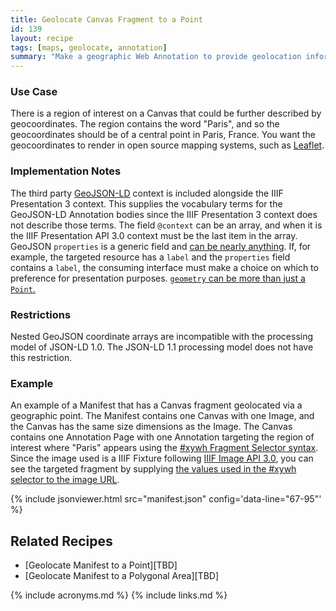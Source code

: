 ```yaml
---
title: Geolocate Canvas Fragment to a Point
id: 139
layout: recipe
tags: [maps, geolocate, annotation]
summary: "Make a geographic Web Annotation to provide geolocation information about a fragment of a IIIF Presentation API 3.0 Canvas."
---
```


### Use Case 
There is a region of interest on a Canvas that could be further described by geocoordinates. The region contains the word "Paris", and so the geocoordinates should be of a central point in Paris, France. You want the geocoordinates to render in open source mapping systems, such as [Leaflet](https://leafletjs.com/).

### Implementation Notes
The third party [GeoJSON-LD](https://geojson.org/geojson-ld/) context is included alongside the IIIF Presentation 3 context. This supplies the vocabulary terms for the GeoJSON-LD Annotation bodies since the IIIF Presentation 3 context does not describe those terms. The field `@context` can be an array, and when it is the IIIF Presentation API 3.0 context must be the last item in the array. 
GeoJSON `properties` is a generic field and [can be nearly anything](https://tools.ietf.org/html/rfc7946#section-3.2). If, for example, the targeted resource has a `label` and the `properties` field contains a `label`, the consuming interface must make a choice on which to preference for presentation purposes.
[`geometry` can be more than just a `Point`.](https://tools.ietf.org/html/rfc7946#section-3.1)

### Restrictions
Nested GeoJSON coordinate arrays are incompatible with the processing model of JSON-LD 1.0. The JSON-LD 1.1 processing model does not have this restriction.

### Example
An example of a Manifest that has a Canvas fragment geolocated via a geographic point. The Manifest contains one Canvas with one Image, and the Canvas has the same size dimensions as the Image. The Canvas contains one Annotation Page with one Annotation targeting the region of interest where "Paris" appears using the [#xywh Fragment Selector syntax](https://www.w3.org/TR/annotation-model/#fragment-selector). Since the image used is a IIIF Fixture following [IIIF Image API 3.0](https://iiif.io/api/image/3.0/), you can see the targeted fragment by supplying [the values used in the #xywh selector to the image URL](https://iiif.io/api/image/3.0/example/reference/59d09e6773341f28ea166e9f3c1e674f-gallica_ark_12148_bpt6k1526005v_f20/1300,3370,250,100/max/0/default.jpg). 

{% include jsonviewer.html src="manifest.json" config='data-line="67-95"' %}

## Related Recipes
* [Geolocate Manifest to a Point][TBD]
* [Geolocate Manifest to a Polygonal Area][TBD]

{% include acronyms.md %}
{% include links.md %}
